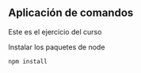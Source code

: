 ## Aplicación de comandos

Este es el ejercicio del curso


Instalar los paquetes de node

```
npm install
```